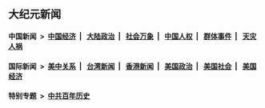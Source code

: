 ## 大纪元新闻

#### 中国新闻 &nbsp;>&nbsp; [中国经济](indexes/ncid283/README.md?06082045) &nbsp;| &nbsp; [大陆政治](indexes/ncid277/README.md?06082045) &nbsp;| &nbsp; [社会万象](indexes/ncid282/README.md?06082045) &nbsp;| &nbsp; [中国人权](indexes/ncid278/README.md?06082045) &nbsp;| &nbsp; [群体事件](indexes/ncid279/README.md?06082045) &nbsp;| &nbsp; [天灾人祸](indexes/ncid280/README.md?06082045)

#### 国际新闻 &nbsp;>&nbsp; [美中关系](indexes/nf1412576/README.md?06082045) &nbsp;| &nbsp; [台湾新闻](indexes/ncid1349361/README.md?06082045) &nbsp;| &nbsp; [香港新闻](indexes/ncid1349362/README.md?06082045) &nbsp;| &nbsp; [美国政治](indexes/ncid1078159/README.md?06082045) &nbsp;| &nbsp; [美国社会](indexes/ncid1078160/README.md?06082045) &nbsp;| &nbsp; [美国经济](indexes/ncid1078158/README.md?06082045)

#### 特别专题 &nbsp;>&nbsp; [中共百年历史](https://github.com/epoch-news/epoch-special/blob/master/README.md?06082045)  
